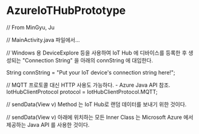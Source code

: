 # AzureIoTHubPrototype
// From MinGyu, Ju

// MainActivity.java 파일에서...

// Windows 용 DeviceExplore 등을 사용하여 IoT Hub 에 디바이스를 등록한 후 생성되는 "Connection String" 을 아래의 connString 에 대입한다.

String connString = "Put your IoT device's connection string here!";

// MQTT 프로토콜 대신 HTTP 사용도 가능하다. - Azure Java API 참조.
IotHubClientProtocol protocol = IotHubClientProtocol.MQTT;


// sendData(View v) Method 는 IoT Hub로 랜덤 데이터를 보내기 위한 것이다.

// sendData(View v) 아래에 위치하는 모든 Inner Class 는 Microsoft Azure 에서 제공하는 Java API 를 사용한 것이다.
